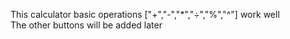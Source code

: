 This calculator basic operations ["+","-","*","÷","%","^"] work well </br>
The other buttons will be added later 
